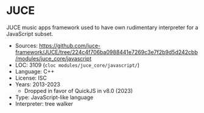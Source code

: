 # JUCE

JUCE music apps framework used to have own rudimentary interpreter for a JavaScript subset.

* Sources:     https://github.com/juce-framework/JUCE/tree/224c4f706ba0988441e7269c3e7f2b9d5d242cbb/modules/juce_core/javascript
* LOC:         3109 (`cloc modules/juce_core/javascript/`)
* Language:    C++
* License:     ISC
* Years:       2013-2023
  * Dropped in favor of QuickJS in v8.0 (2023)
* Type:        JavaScript-like language
* Interpreter: tree walker
